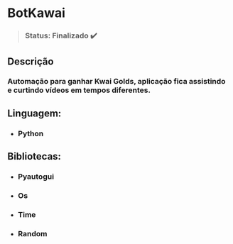 # BotKawai

> ### Status: Finalizado ✔️

## Descrição
### Automação para ganhar Kwai Golds, aplicação fica assistindo e curtindo vídeos em tempos diferentes.


## Linguagem:
 
+ ### Python

## Bibliotecas:

+ ### Pyautogui
+ ### Os
+ ### Time
+ ### Random

